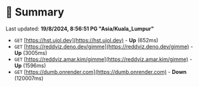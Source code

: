 # 📖 Summary
Last updated: **19/8/2024, 8:56:51 PG "Asia/Kuala_Lumpur"**

- `GET` [https://hst.ujol.dev](https://hst.ujol.dev) - **Up** (652ms)
- `GET` [https://reddviz.deno.dev/gimme](https://reddviz.deno.dev/gimme) - **Up** (3005ms)
- `GET` [https://reddviz.amar.kim/gimme](https://reddviz.amar.kim/gimme) - **Up** (1596ms)
- `GET` [https://dumb.onrender.com](https://dumb.onrender.com) - **Down** (120007ms)
